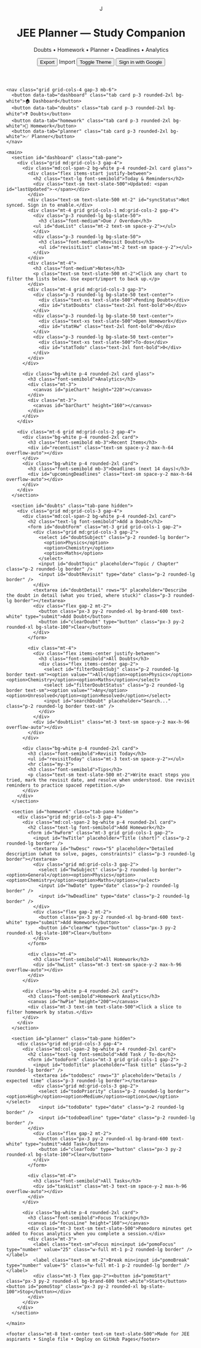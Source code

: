 <!DOCTYPE html>
<html lang="en">
<head>
  <script src="https://apis.google.com/js/api.js"></script>
<script>
  const CLIENT_ID = "513988292696-si4qkesgks11ohecii6o6frknsnjka71.apps.googleusercontent.com";
  // IMPORTANT: Replace with your Google API Key
  const API_KEY = "AIzaSyB57eUdyuw5pb_2XTXS_qX0gry4YkslpHQ";
  const SCOPES = "https://www.googleapis.com/auth/drive.file";
  const SYNC_FILE_NAME = "jee_planner_data.json";

  function handleClientLoad() {
    gapi.load("client:auth2", initClient);
  }

  function initClient() {
    gapi.client.init({
      apiKey: API_KEY,
      clientId: CLIENT_ID,
      discoveryDocs: ["https://www.googleapis.com/discovery/v1/apis/drive/v3/rest"],
      scope: SCOPES
    }).then(() => {
      const authInstance = gapi.auth2.getAuthInstance();
      authInstance.isSignedIn.listen(updateSigninStatus);
      updateSigninStatus(authInstance.isSignedIn.get());
      if (authInstance.isSignedIn.get()) {
        loadFromDrive();
      }
    }).catch(function(error) {
        console.error("Error initializing client", error);
    });
  }

  function updateSigninStatus(isSignedIn) {
    if (isSignedIn) {
      console.log("Signed in!");
      $('#signInBtn').classList.add('hidden');
      $('#signOutBtn').classList.remove('hidden');
      // Fetch and display the user's email
      const user = gapi.auth2.getAuthInstance().currentUser.get();
      const profile = user.getBasicProfile();
      // Prevent adding duplicate elements
      let userIdElement = document.getElementById('googleUserId');
      if (!userIdElement) {
        userIdElement = document.createElement('div');
        userIdElement.id = 'googleUserId';
        userIdElement.className = 'text-sm text-slate-500 ml-2';
        $('#signOutBtn').parentNode.insertBefore(userIdElement, $('#signOutBtn'));
      }
      userIdElement.textContent = `Signed in as: ${profile.getEmail()}`;

    } else {
      console.log("Not signed in.");
      $('#signInBtn').classList.remove('hidden');
      $('#signOutBtn').classList.add('hidden');
      const userIdElement = document.getElementById('googleUserId');
      if (userIdElement) {
        userIdElement.remove();
      }
    }
  }

  function handleAuthClick() {
    if (gapi.auth2.getAuthInstance().isSignedIn.get()) {
        gapi.auth2.getAuthInstance().signOut();
    } else {
        gapi.auth2.getAuthInstance().signIn()
        .then(function() {
            console.log("Sign-in successful");
            loadFromDrive();
        }, function(error) {
            console.error("Error signing in", error);
        });
    }
  }

  function handleSignoutClick() {
    gapi.auth2.getAuthInstance().signOut();
  }

  async function findFileInDrive() {
    try {
      const response = await gapi.client.drive.files.list({
        q: `'appDataFolder' in parents and name = '${SYNC_FILE_NAME}'`,
        spaces: 'appDataFolder',
        fields: 'files(id, name)',
      });
      return response.result.files.length > 0 ? response.result.files[0].id : null;
    } catch (error) {
      console.error("Error finding file:", error);
      return null;
    }
  }

  async function loadFromDrive() {
    const statusEl = $('#syncStatus');
    statusEl.textContent = 'Restoring from Drive...';
    try {
      const fileId = await findFileInDrive();
      if (fileId) {
        const response = await gapi.client.drive.files.get({
          fileId: fileId,
          alt: 'media'
        });
        const driveState = JSON.parse(response.body);
        Object.assign(state, driveState);
        saveStateToLocal(state); // Save to local storage as fallback/cache
        renderAll();
        statusEl.textContent = 'Synced with Drive ✅';
      } else {
        statusEl.textContent = 'No file found on Drive. Using local data.';
      }
    } catch (error) {
      console.error("Error loading from Drive:", error);
      statusEl.textContent = 'Sync failed. Check console.';
    }
  }

  async function saveToDrive() {
    const statusEl = $('#syncStatus');
    statusEl.textContent = 'Syncing...';
    try {
      const fileId = await findFileInDrive();
      const content = JSON.stringify(state, null, 2);
      const metadata = {
        'name': SYNC_FILE_NAME,
        'mimeType': 'application/json',
      };

      // Add the appDataFolder parent only when creating a new file
      if (!fileId) {
        metadata.parents = ['appDataFolder'];
      }

      const form = new FormData();
      form.append('metadata', new Blob([JSON.stringify(metadata)], { type: 'application/json' }));
      form.append('file', new Blob([content], { type: 'application/json' }));

      const method = fileId ? 'PATCH' : 'POST';
      const path = fileId ? `/upload/drive/v3/files/${fileId}` : '/upload/drive/v3/files';

      await gapi.client.request({
        path: path,
        method: method,
        params: { uploadType: 'multipart' },
        headers: { 'Content-Type': 'multipart/related;' },
        body: form
      });
      statusEl.textContent = 'Synced with Drive ✅';
    } catch (error) {
      console.error("Error saving to Drive:", error);
      statusEl.textContent = 'Sync failed. Check console.';
    }
  }
</script>
  <meta charset="utf-8" />
  <meta name="viewport" content="width=device-width, initial-scale=1" />
  <title>JEE Planner — Modern</title>
  <meta name="description" content="Modern JEE planner with doubts, homework, planner, deadlines, analytics and interactive charts. Single-file and GitHub Pages ready.">
  <script src="https://cdn.tailwindcss.com"></script>
  <script>tailwind.config={theme:{extend:{colors:{brand:{50:'#f2fbff',100:'#e6f7ff',200:'#bfeaff',300:'#99dcff',400:'#4fc1ff',500:'#1aa8ff',600:'#0b8de6',700:'#0670b4',800:'#054f7f',900:'#053a5c'}}}}}</script>
  <script src="https://unpkg.com/lucide@latest"></script>
  <script src="https://cdn.jsdelivr.net/npm/chart.js"></script>
  <style>
    /* small customizations to complement Tailwind */
    .glass { background: linear-gradient(135deg, rgba(255,255,255,0.6), rgba(255,255,255,0.45)); backdrop-filter: blur(6px); }
    .card { transition: transform .12s ease, box-shadow .12s ease; }
    .card:hover { transform: translateY(-6px); box-shadow: 0 18px 40px rgba(2,6,23,.12); }
    .badge-overdue{ background:#ffe4e6; color:#9b111e; padding:.15rem .45rem; border-radius:999px; font-weight:600 }
    .badge-today{ background:#fff7ed; color:#92400e; padding:.15rem .45rem; border-radius:999px; font-weight:600 }
    .badge-upcoming{ background:#ecfeff; color:#075985; padding:.15rem .45rem; border-radius:999px;
    font-weight:600 }
    .hidden { display: none; }
  </style>
</head>
<body class="bg-slate-50 text-slate-900">
  <div class="max-w-6xl mx-auto p-4 md:p-8">
    <header class="flex items-center justify-between gap-4 mb-6">
      <div class="flex items-center gap-3">
        <div class="h-12 w-12 rounded-2xl bg-brand-600 grid place-items-center text-white text-2xl font-bold">J</div>
        <div>
          <h1 class="text-2xl md:text-3xl font-extrabold">JEE Planner — Study Companion</h1>
          <p class="text-sm text-slate-500">Doubts • Homework • Planner • Deadlines • Analytics</p>
        </div>
      </div>
      <div class="flex items-center gap-2">
        <button id="exportBtn" class="px-3 py-2 rounded-xl bg-slate-800 text-white">Export</button>
        <label class="px-3 py-2 rounded-xl bg-slate-100 cursor-pointer"><input id="importInput" type="file" accept="application/json" class="hidden">Import</label>
        <button id="themeBtn" class="px-3 py-2 rounded-xl bg-white border">Toggle Theme</button>
        <button id="signInBtn" class="px-3 py-2 rounded-xl bg-brand-600 text-white" onclick="handleAuthClick()">Sign in with Google</button>
        <button id="signOutBtn" class="px-3 py-2 rounded-xl bg-slate-100 hidden" onclick="handleSignoutClick()">Sign out</button>
      </div>
    </header>

    <nav class="grid grid-cols-4 gap-3 mb-6">
      <button data-tab="dashboard" class="tab card p-3 rounded-2xl bg-white">🏠 Dashboard</button>
      <button data-tab="doubts" class="tab card p-3 rounded-2xl bg-white">❓ Doubts</button>
      <button data-tab="homework" class="tab card p-3 rounded-2xl bg-white">📝 Homework</button>
      <button data-tab="planner" class="tab card p-3 rounded-2xl bg-white">✅ Planner</button>
    </nav>

    <main>
      <section id="dashboard" class="tab-pane">
        <div class="grid md:grid-cols-3 gap-4">
          <div class="md:col-span-2 bg-white p-4 rounded-2xl card glass">
            <div class="flex items-start justify-between">
              <h2 class="text-lg font-semibold">Today & Reminders</h2>
              <div class="text-sm text-slate-500">Updated: <span id="lastUpdated">-</span></div>
            </div>
            <div class="text-sm text-slate-500 mt-2" id="syncStatus">Not synced. Sign in to enable.</div>
            <div class="mt-4 grid grid-cols-1 md:grid-cols-2 gap-4">
              <div class="p-3 rounded-lg bg-slate-50">
                <h3 class="font-medium">Due / Overdue</h3>
              <ul id="dueList" class="mt-2 text-sm space-y-2"></ul>
              </div>
              <div class="p-3 rounded-lg bg-slate-50">
                <h3 class="font-medium">Revisit Doubts</h3>
                <ul id="revisitList" class="mt-2 text-sm space-y-2"></ul>
              </div>
            </div>
            <div class="mt-4">
              <h3 class="font-medium">Notes</h3>
              <p class="text-sm text-slate-500 mt-2">Click any chart to filter the lists below. Use export/import to back up.</p>
            </div>
            <div class="mt-4 grid md:grid-cols-3 gap-3">
              <div class="p-3 rounded-lg bg-slate-50 text-center">
                <div class="text-xs text-slate-500">Pending Doubts</div>
                <div id="statDoubts" class="text-2xl font-bold">0</div>
              </div>
              <div class="p-3 rounded-lg bg-slate-50 text-center">
                <div class="text-xs text-slate-500">Open Homework</div>
                <div id="statHw" class="text-2xl font-bold">0</div>
              </div>
              <div class="p-3 rounded-lg bg-slate-50 text-center">
                <div class="text-xs text-slate-500">To-dos</div>
                <div id="statTodo" class="text-2xl font-bold">0</div>
              </div>
            </div>
          </div>

          <div class="bg-white p-4 rounded-2xl card glass">
            <h3 class="font-semibold">Analytics</h3>
            <div class="mt-3">
              <canvas id="pieChart" height="220"></canvas>
            </div>
            <div class="mt-3">
              <canvas id="barChart" height="160"></canvas>
            </div>
          </div>
        </div>

        <div class="mt-6 grid md:grid-cols-2 gap-4">
          <div class="bg-white p-4 rounded-2xl card">
            <h3 class="font-semibold mb-3">Recent Items</h3>
            <div id="recentList" class="text-sm space-y-2 max-h-64 overflow-auto"></div>
          </div>
          <div class="bg-white p-4 rounded-2xl card">
            <h3 class="font-semibold mb-3">Deadlines (next 14 days)</h3>
            <div id="upcomingDeadlines" class="text-sm space-y-2 max-h-64 overflow-auto"></div>
          </div>
        </div>
      </section>

      <section id="doubts" class="tab-pane hidden">
        <div class="grid md:grid-cols-3 gap-4">
          <div class="md:col-span-2 bg-white p-4 rounded-2xl card">
            <h2 class="text-lg font-semibold">Add a Doubt</h2>
            <form id="doubtForm" class="mt-3 grid grid-cols-1 gap-2">
              <div class="grid md:grid-cols-3 gap-2">
                <select id="doubtSubject" class="p-2 rounded-lg border">
                  <option>Physics</option>
                  <option>Chemistry</option>
                  <option>Maths</option>
                </select>
                <input id="doubtTopic" placeholder="Topic / Chapter" class="p-2 rounded-lg border" />
                <input id="doubtRevisit" type="date" class="p-2 rounded-lg border" />
              </div>
              <textarea id="doubtDetail" rows="5" placeholder="Describe the doubt in detail (what you tried, where stuck)" class="p-3 rounded-lg border"></textarea>
              <div class="flex gap-2 mt-2">
                <button class="px-3 py-2 rounded-xl bg-brand-600 text-white" type="submit">Add Doubt</button>
                <button id="clearDoubt" type="button" class="px-3 py-2 rounded-xl bg-slate-100">Clear</button>
              </div>
            </form>

            <div class="mt-4">
              <div class="flex items-center justify-between">
                <h3 class="font-semibold">All Doubts</h3>
                <div class="flex items-center gap-2">
                  <select id="filterDoubtSubj" class="p-2 rounded-lg border text-sm"><option value="">All</option><option>Physics</option><option>Chemistry</option><option>Maths</option></select>
                  <select id="filterDoubtStatus" class="p-2 rounded-lg border text-sm"><option value="">Any</option><option>Unresolved</option><option>Resolved</option></select>
                  <input id="searchDoubt" placeholder="Search..." class="p-2 rounded-lg border text-sm" />
                </div>
              </div>
              <div id="doubtList" class="mt-3 text-sm space-y-2 max-h-96 overflow-auto"></div>
            </div>
          </div>

          <div class="bg-white p-4 rounded-2xl card">
            <h3 class="font-semibold">Revisit Today</h3>
            <ul id="revisitToday" class="mt-3 text-sm space-y-2"></ul>
            <hr class="my-3">
            <h3 class="font-semibold">Tips</h3>
            <p class="text-sm text-slate-500 mt-2">Write exact steps you tried, mark the revisit date, and resolve when understood. Use revisit reminders to practice spaced repetition.</p>
          </div>
        </div>
      </section>

      <section id="homework" class="tab-pane hidden">
        <div class="grid md:grid-cols-3 gap-4">
          <div class="md:col-span-2 bg-white p-4 rounded-2xl card">
            <h2 class="text-lg font-semibold">Add Homework</h2>
            <form id="hwForm" class="mt-3 grid grid-cols-1 gap-2">
              <input id="hwTitle" placeholder="Title (short)" class="p-2 rounded-lg border" />
              <textarea id="hwDesc" rows="5" placeholder="Detailed description (what to solve, pages, constraints)" class="p-3 rounded-lg border"></textarea>
              <div class="grid md:grid-cols-3 gap-2">
                <select id="hwSubject" class="p-2 rounded-lg border"><option>General</option><option>Physics</option><option>Chemistry</option><option>Maths</option></select>
                <input id="hwDate" type="date" class="p-2 rounded-lg border" />
                <input id="hwDeadline" type="date" class="p-2 rounded-lg border" />
              </div>
              <div class="flex gap-2 mt-2">
                <button class="px-3 py-2 rounded-xl bg-brand-600 text-white" type="submit">Add Homework</button>
                <button id="clearHw" type="button" class="px-3 py-2 rounded-xl bg-slate-100">Clear</button>
              </div>
            </form>

            <div class="mt-4">
              <h3 class="font-semibold">All Homework</h3>
              <div id="hwList" class="mt-3 text-sm space-y-2 max-h-96 overflow-auto"></div>
            </div>
          </div>

          <div class="bg-white p-4 rounded-2xl card">
            <h3 class="font-semibold">Homework Analytics</h3>
            <canvas id="hwPie" height="200"></canvas>
            <div class="mt-3 text-sm text-slate-500">Click a slice to filter homework by status.</div>
          </div>
        </div>
      </section>

      <section id="planner" class="tab-pane hidden">
        <div class="grid md:grid-cols-3 gap-4">
          <div class="md:col-span-2 bg-white p-4 rounded-2xl card">
            <h2 class="text-lg font-semibold">Add Task / To‑do</h2>
            <form id="todoForm" class="mt-3 grid grid-cols-1 gap-2">
              <input id="todoTitle" placeholder="Task title" class="p-2 rounded-lg border" />
              <textarea id="todoDesc" rows="3" placeholder="Details / expected time" class="p-3 rounded-lg border"></textarea>
              <div class="grid md:grid-cols-3 gap-2">
                <select id="todoPriority" class="p-2 rounded-lg border"><option>High</option><option>Medium</option><option>Low</option></select>
                <input id="todoDate" type="date" class="p-2 rounded-lg border" />
                <input id="todoDeadline" type="date" class="p-2 rounded-lg border" />
            </div>
              <div class="flex gap-2 mt-2">
                <button class="px-3 py-2 rounded-xl bg-brand-600 text-white" type="submit">Add Task</button>
                <button id="clearTodo" type="button" class="px-3 py-2 rounded-xl bg-slate-100">Clear</button>
              </div>
            </form>

            <div class="mt-4">
              <h3 class="font-semibold">All Tasks</h3>
              <div id="taskList" class="mt-3 text-sm space-y-2 max-h-96 overflow-auto"></div>
            </div>
          </div>

          <div class="bg-white p-4 rounded-2xl card">
            <h3 class="font-semibold">Focus Tracking</h3>
            <canvas id="focusLine" height="160"></canvas>
            <div class="mt-3 text-sm text-slate-500">Pomodoro minutes get added to Focus analytics when you complete a session.</div>
            <div class="mt-3">
              <label class="text-sm">Focus min<input id="pomoFocus" type="number" value="25" class="w-full mt-1 p-2 rounded-lg border" /></label>
              <label class="text-sm mt-2">Break min<input id="pomoBreak" type="number" value="5" class="w-full mt-1 p-2 rounded-lg border" /></label>
              <div class="mt-3 flex gap-2"><button id="pomoStart" class="px-3 py-2 rounded-xl bg-brand-600 text-white">Start</button><button id="pomoStop" class="px-3 py-2 rounded-xl bg-slate-100">Stop</button></div>
            </div>
          </div>
        </div>
      </section>

    </main>

    <footer class="mt-8 text-center text-sm text-slate-500">Made for JEE aspirants • Single file • Deploy on GitHub Pages</footer>
  </div>

  <script>
    // State (persisted)
    const saveStateToLocal = s => localStorage.setItem('jee.v2', JSON.stringify(s));
    const loadStateFromLocal = () => JSON.parse(localStorage.getItem('jee.v2') || '{}');
    const state = Object.assign({ doubts:[], homework:[], todos:[], analytics:{focusByDay:{}}, lastUpdated:null }, loadStateFromLocal());
    const saveState = () => {
      saveStateToLocal(state);
      if (gapi.auth2.getAuthInstance().isSignedIn.get()) {
        saveToDrive();
      }
    };
    // Helpers
    const $ = (sel,el=document)=>el.querySelector(sel);
    const $$ = (sel,el=document)=>Array.from(el.querySelectorAll(sel));
    const uid = ()=>Math.random().toString(36).slice(2,9);
    const todayStr = d=> (d||new Date()).toISOString().slice(0,10);
    // Tabs
    $$('.tab').forEach(b=>b.addEventListener('click', ()=>{ $$('.tab').forEach(t=>t.classList.remove('bg-brand-600','text-white')); b.classList.add('bg-brand-600','text-white'); const id=b.dataset.tab; $$('.tab-pane').forEach(p=>p.classList.add('hidden')); $('#'+id).classList.remove('hidden'); renderAll(); }));
    // activate default
    document.querySelector('[data-tab="dashboard"]').classList.add('bg-brand-600','text-white');

    // Theme toggle
    $('#themeBtn').addEventListener('click', ()=>{ document.documentElement.classList.toggle('dark'); });
    // Export/Import
    $('#exportBtn').addEventListener('click', ()=>{ const blob=new Blob([JSON.stringify(state,null,2)],{type:'application/json'}); const url=URL.createObjectURL(blob); const a=document.createElement('a'); a.href=url; a.download='jee_planner_backup.json'; document.body.appendChild(a); a.click(); a.remove(); URL.revokeObjectURL(url); });
    $('#importInput').addEventListener('change', async e=>{ const f=e.target.files[0]; if(!f) return; try{ const txt=await f.text(); const obj=JSON.parse(txt); Object.assign(state, obj); saveState(state); renderAll(); alert('Imported'); }catch(err){ alert('Invalid file'); } e.target.value=''; });
    // ---------------- Data operations ----------------
    function addDoubtEntry(o){ o.id = uid(); o.status = o.status||'Unresolved'; o.date = todayStr(); state.doubts.unshift(o); state.lastUpdated = new Date().toISOString(); saveState(); renderDoubts(); renderDashboard(); }
    function addHwEntry(o){ o.id = uid(); o.done = false; o.date = todayStr(); state.homework.unshift(o); state.lastUpdated = new Date().toISOString(); saveState(); renderHW(); renderDashboard(); }
    function addTodoEntry(o){ o.id = uid(); o.done = false; o.date = todayStr(); state.todos.unshift(o); state.lastUpdated = new Date().toISOString(); saveState(); renderTodos(); renderDashboard(); }

    // Form handlers
    $('#doubtForm').addEventListener('submit', e=>{ e.preventDefault(); const subj=$('#doubtSubject').value; const topic=$('#doubtTopic').value.trim(); const revisit=$('#doubtRevisit').value||(()=>{ const dt=new Date(); dt.setDate(dt.getDate()+2); return dt.toISOString().slice(0,10); })(); const detail=$('#doubtDetail').value.trim(); addDoubtEntry({subject:subj, topic, revisit, detail}); e.target.reset(); });
    $('#hwForm').addEventListener('submit', e=>{ e.preventDefault(); const title=$('#hwTitle').value.trim(); const desc=$('#hwDesc').value.trim(); const subject=$('#hwSubject').value; const date=$('#hwDate').value||todayStr(); const deadline=$('#hwDeadline').value||null; if(!title) return alert('Give a title'); addHwEntry({title, desc, subject, date, deadline}); e.target.reset(); });
    $('#todoForm').addEventListener('submit', e=>{ e.preventDefault(); const title=$('#todoTitle').value.trim(); const desc=$('#todoDesc').value.trim(); const priority=$('#todoPriority').value; const date=$('#todoDate').value||todayStr(); const deadline=$('#todoDeadline').value||null; if(!title) return alert('Enter title'); addTodoEntry({title, desc, priority, date, deadline}); e.target.reset(); });
    // Renderers
    function renderAll(){ renderDashboard(); renderDoubts(); renderHW(); renderTodos(); renderAnalytics(); }

    // Dashboard
    function renderDashboard(){ $('#lastUpdated').textContent = state.lastUpdated? new Date(state.lastUpdated).toLocaleString() : '—';
      // due / overdue: any item with deadline <= today and not done/resolved
      const dueItems = [];
      state.doubts.forEach(d=>{ if(d.revisit && d.revisit <= todayStr() && d.status!=='Resolved') dueItems.push({type:'Doubt', title:d.topic||d.subject, when:d.revisit, id:d.id}); });
      state.homework.forEach(h=>{ if(h.deadline && h.deadline <= todayStr() && !h.done) dueItems.push({type:'HW', title:h.title, when:h.deadline, id:h.id}); });
      state.todos.forEach(t=>{ if(t.deadline && t.deadline <= todayStr() && !t.done) dueItems.push({type:'Todo', title:t.title, when:t.deadline, id:t.id}); });
      const dl = $('#dueList'); dl.innerHTML = dueItems.length?
      dueItems.map(i=>`<li class="flex justify-between items-center"><div><strong>${i.type}</strong> • ${escapeHtml(i.title)}</div><div class="text-xs">${i.when}</div></li>`).join('') : '<li class="text-slate-400">No due items</li>';
      // revisit list
      const revisit = state.doubts.filter(d=>d.revisit===todayStr() && d.status==='Unresolved'); $('#revisitList').innerHTML = revisit.length?
      revisit.map(d=>`<li><strong>${escapeHtml(d.subject)}</strong> • ${escapeHtml(d.topic || '')} — ${escapeHtml(d.detail.slice(0,80))} <button data-id="${d.id}" class="ml-2 px-2 py-1 rounded bg-emerald-100 text-emerald-700 mark-resolve">Mark Resolved</button></li>`).join('') : '<li class="text-slate-400">None</li>';
      $$('.mark-resolve').forEach(b=>b.addEventListener('click', e=>{ const id=e.target.dataset.id; const d=state.doubts.find(x=>x.id===id); if(d){ d.status='Resolved'; saveState(); renderAll(); } }));
      // stats
      $('#statDoubts').textContent = state.doubts.filter(d=>d.status!=='Resolved').length;
      $('#statHw').textContent = state.homework.filter(h=>!h.done).length;
      $('#statTodo').textContent = state.todos.filter(t=>!t.done).length;
      // recent
      const recent = [].concat(state.doubts.slice(0,5).map(d=>({t:'Doubt',txt:`${d.subject}: ${d.topic||''}`})), state.homework.slice(0,5).map(h=>({t:'HW',txt:h.title})), state.todos.slice(0,5).map(t=>({t:'Todo',txt:t.title}))).slice(0,8);
      $('#recentList').innerHTML = recent.length?
      recent.map(r=>`<div class="p-2 rounded bg-slate-50">[${r.t}] ${escapeHtml(r.txt)}</div>`).join('') : '<div class="text-slate-400">No recent items</div>';
      // upcoming deadlines 14 days
      const upcoming = [];
      const now = new Date();
      const limit = new Date(); limit.setDate(limit.getDate()+14);
      state.homework.forEach(h=>{ if(h.deadline){ const dd=new Date(h.deadline); if(dd>=now && dd<=limit) upcoming.push({type:'HW',title:h.title,when:h.deadline}); }});
      state.todos.forEach(t=>{ if(t.deadline){ const dd=new Date(t.deadline); if(dd>=now && dd<=limit) upcoming.push({type:'Todo',title:t.title,when:t.deadline}); }});
    state.doubts.forEach(d=>{ if(d.revisit){ const dd=new Date(d.revisit); if(dd>=now && dd<=limit) upcoming.push({type:'Doubt',title:d.topic||d.subject,when:d.revisit}); }});
    $('#upcomingDeadlines').innerHTML = upcoming.length? upcoming.sort((a,b)=>a.when>b.when?1:-1).map(u=>`<div class="p-2 rounded bg-slate-50"><strong>${u.type}</strong> • ${escapeHtml(u.title)} <div class="text-xs text-slate-500">${u.when}</div></div>`).join('') : '<div class="text-slate-400">No upcoming deadlines</div>';
    }

    // Doubts render
    function renderDoubts(){ const container = $('#doubtList'); const filterSubj = $('#filterDoubtSubj').value;
    const filterStatus = $('#filterDoubtStatus').value; const search = $('#searchDoubt').value.trim().toLowerCase(); let list = state.doubts.slice(); if(filterSubj) list = list.filter(d=>d.subject===filterSubj); if(filterStatus) list = list.filter(d=>d.status===filterStatus);
    if(search) list = list.filter(d=> (d.topic + ' ' + d.detail).toLowerCase().includes(search)); if(!list.length){ container.innerHTML = '<div class="text-slate-400">No doubts</div>'; return;
    } container.innerHTML = list.map(d=>{
      const overdue = d.revisit && d.revisit < todayStr();
      const badge = overdue? '<span class="badge-overdue">Overdue</span>' : (d.revisit===todayStr()? '<span class="badge-today">Revisit</span>' : '<span class="badge-upcoming">Scheduled</span>');
      return `<div class="p-3 rounded-lg bg-slate-50 flex justify-between items-start"><div><div class="font-semibold">${escapeHtml(d.subject)} • ${escapeHtml(d.topic||'')}</div><div class="text-sm text-slate-600 mt-1">${escapeHtml(d.detail)}</div><div class="text-xs text-slate-500 mt-2">Added: ${d.date} • Revisit: ${d.revisit}</div></div><div class="text-right space-y-2"><div>${badge}</div><div><button data-id="${d.id}" class="px-2 py-1 rounded bg-emerald-100 mark-resolve">Toggle</button></div><div><button data-id="${d.id}" class="px-2 py-1 rounded bg-red-100 del-doubt">Delete</button></div></div></div>`; }).join('');
    $$('.mark-resolve').forEach(b=>b.addEventListener('click', e=>{ const id=e.target.dataset.id; const d=state.doubts.find(x=>x.id===id); if(d){ d.status = d.status==='Resolved'?'Unresolved':'Resolved'; saveState(); renderDoubts(); renderDashboard(); } }));
    $$('.del-doubt').forEach(b=>b.addEventListener('click', e=>{ if(confirm('Delete doubt?')){ state.doubts = state.doubts.filter(x=>x.id!==e.target.dataset.id); saveState(); renderDoubts(); renderDashboard(); } }));
    }

    // HW render
    function renderHW(){ const c = $('#hwList'); const data = state.homework.slice();
    if(!data.length){ c.innerHTML = '<div class="text-slate-400">No homework</div>'; return; } c.innerHTML = data.map(h=>{ const overdue = h.deadline && h.deadline < todayStr(); const badge = overdue? '<span class="badge-overdue">Overdue</span>' : (h.deadline===todayStr()? '<span class="badge-today">Due Today</span>' : (h.deadline? '<span class="badge-upcoming">Due</span>': '')); return `<div class="p-3 rounded-lg bg-slate-50 flex justify-between"><div><div class="font-semibold">${escapeHtml(h.title)}</div><div class="text-sm text-slate-600 mt-1">${escapeHtml(h.desc)}</div><div class="text-xs text-slate-500 mt-2">Subject: ${escapeHtml(h.subject)} • Added: ${h.date}</div></div><div class="text-right space-y-2"><div>${badge}</div><div><button data-id="${h.id}" class="px-2 py-1 rounded bg-emerald-100 hw-done">${h.done? 'Undo':'Mark Done'}</button></div><div><button data-id="${h.id}" class="px-2 py-1 rounded bg-red-100 del-hw">Delete</button></div></div></div>`; }).join('');
    $$('.hw-done').forEach(b=>b.addEventListener('click', e=>{ const id=e.target.dataset.id; const h=state.homework.find(x=>x.id===id); if(h){ h.done=!h.done; saveState(); renderHW(); renderDashboard(); } }));
    $$('.del-hw').forEach(b=>b.addEventListener('click', e=>{ if(confirm('Delete?')){ state.homework = state.homework.filter(x=>x.id!==e.target.dataset.id); saveState(); renderHW(); renderDashboard(); } }));
    }

    // Todos
    function renderTodos(){ const c = $('#taskList'); const data = state.todos.slice();
    if(!data.length){ c.innerHTML = '<div class="text-slate-400">No tasks</div>'; return; } c.innerHTML = data.map(t=>{ const overdue = t.deadline && t.deadline < todayStr(); const badge = overdue? '<span class="badge-overdue">Overdue</span>' : (t.deadline===todayStr()? '<span class="badge-today">Today</span>' : (t.deadline? '<span class="badge-upcoming">Due</span>': '')); return `<div class="p-3 rounded-lg bg-slate-50 flex justify-between"><div><div class="font-semibold">${escapeHtml(t.title)}</div><div class="text-sm text-slate-600 mt-1">${escapeHtml(t.desc)}</div><div class="text-xs text-slate-500 mt-2">Priority: ${t.priority}</div></div><div class="text-right space-y-2"><div>${badge}</div><div><button data-id="${t.id}" class="px-2 py-1 rounded bg-emerald-100 task-done">${t.done? 'Undo':'Done'}</button></div><div><button data-id="${t.id}" class="px-2 py-1 rounded bg-red-100 del-task">Delete</button></div></div></div>`; }).join('');
    $$('.task-done').forEach(b=>b.addEventListener('click', e=>{ const id=e.target.dataset.id; const t=state.todos.find(x=>x.id===id); if(t){ t.done=!t.done; saveState(); renderTodos(); renderDashboard(); } }));
    $$('.del-task').forEach(b=>b.addEventListener('click', e=>{ if(confirm('Delete?')){ state.todos = state.todos.filter(x=>x.id!==e.target.dataset.id); saveState(); renderTodos(); renderDashboard(); } }));
    }

    // ---------------- Analytics: Charts ----------------
    let pieChart, barChart, hwPie, focusLine;
    function renderAnalytics(){ // pie: status breakdown (Doubts unresolved/resolved, HW done/pending, Todos done/pending)
      const unresolvedD = state.doubts.filter(d=>d.status!=='Resolved').length;
      const resolvedD = state.doubts.length - unresolvedD;
      const pendingH = state.homework.filter(h=>!h.done).length;
      const doneH = state.homework.length - pendingH;
      const pendingT = state.todos.filter(t=>!t.done).length;
      const doneT = state.todos.length - pendingT;
      const pieCtx = document.getElementById('pieChart').getContext('2d');
      if(pieChart) pieChart.destroy();
      pieChart = new Chart(pieCtx, { type:'pie', data:{ labels:['Doubts Unresolved','Doubts Resolved','HW Pending','HW Done','Tasks Pending','Tasks Done'], datasets:[{ data:[unresolvedD,resolvedD,pendingH,doneH,pendingT,doneT], backgroundColor:['#ef4444','#10b981','#f59e0b','#60a5fa','#f97316','#34d399'] }] }, options:{ responsive:true, onClick:(e,i)=>{ if(i.length){ const idx = i[0].index; handlePieClick(idx); } } } });
      // bar chart: deadlines count in next 7 days
      const days = [...Array(7)].map((_,i)=>{ const d = new Date(); d.setDate(d.getDate()+i); return d.toISOString().slice(0,10); });
      const counts = days.map(day=>{ let c=0; state.homework.forEach(h=>{ if(h.deadline===day && !h.done) c++; }); state.todos.forEach(t=>{ if(t.deadline===day && !t.done) c++; }); state.doubts.forEach(d=>{ if(d.revisit===day && d.status!=='Resolved') c++; }); return c; });
      const barCtx = document.getElementById('barChart').getContext('2d'); if(barChart) barChart.destroy(); barChart = new Chart(barCtx, { type:'bar', data:{ labels:days, datasets:[{ label:'Pending items', data:counts, backgroundColor:counts.map(c=> c>0? '#fb923c':'#bfdbfe') }] }, options:{ responsive:true, onClick:(e,i)=>{ if(i.length){ const idx=i[0].index; filterByDate(days[idx]); } } } });
      // hwPie in homework tab
      const hwCtx = document.getElementById('hwPie').getContext('2d'); if(hwPie) hwPie.destroy();
      hwPie = new Chart(hwCtx, { type:'doughnut', data:{ labels:['Pending','Done'], datasets:[{ data:[pendingH,doneH], backgroundColor:['#f97316','#10b981'] }] , }, options:{ responsive:true, onClick:(e,i)=>{ if(i.length){ const idx=i[0].index; if(idx===0) filterHW('pending'); else filterHW('done'); } } } });
      // focus line
      const last7 = [...Array(7)].map((_,i)=>{ const d=new Date(); d.setDate(d.getDate()-6+i); return d.toISOString().slice(0,10); });
      const mins = last7.map(d=> state.analytics.focusByDay && state.analytics.focusByDay[d] ? state.analytics.focusByDay[d] : 0 ); const flCtx = document.getElementById('focusLine').getContext('2d'); if(focusLine) focusLine.destroy();
      focusLine = new Chart(flCtx, { type:'line', data:{ labels:last7, datasets:[{ label:'Focus minutes', data:mins, borderColor:'#0ea5e9', backgroundColor:'rgba(14,165,233,0.12)', fill:true }] }, options:{ responsive:true } });
    }

    function handlePieClick(idx){ // map idx ranges to filters
      if(idx===0) { // doubts unresolved
        document.querySelector('[data-tab="doubts"]').click();
        $('#filterDoubtSubj').value=''; $('#filterDoubtStatus').value='Unresolved'; renderDoubts(); }
      if(idx===2) { document.querySelector('[data-tab="homework"]').click(); filterHW('pending'); }
      if(idx===4) { document.querySelector('[data-tab="planner"]').click(); filterTasks('pending'); }
    }

    function filterByDate(date){ // show items for that date
      document.querySelector('[data-tab="dashboard"]').click();
      // highlight upcoming
      // temporarily scroll to upcomingDeadlines and highlight matching elements (quick approach)
      window.location.hash='';
      // no-op
      alert('Filtering items for date: '+date+' — use search/filter in respective tabs for deeper actions');
    }

    // Filter helpers used by charts
    function filterHW(mode){ if(mode==='pending'){ // show only pending
        state.homework = state.homework.sort((a,b)=> (a.done?1:-1)); renderHW(); } else if(mode==='done'){ state.homework = state.homework.sort((a,b)=> (a.done?-1:1)); renderHW(); } }
    function filterTasks(mode){ if(mode==='pending'){ state.todos = state.todos.sort((a,b)=> (a.done?1:-1)); renderTodos(); } }

    // Mark done / delete handlers managed in render functions

    // Pomodoro (simple)
    let pomoTimer=null, pomoRemaining=0, pomoIsBreak=false;
    function startPomo(){ clearInterval(pomoTimer); pomoIsBreak=false; let sec=(parseInt($('#pomoFocus').value)||25)*60; pomoRemaining=sec; updatePomoDisplay(); pomoTimer=setInterval(()=>{ pomoRemaining--; updatePomoDisplay(); if(pomoRemaining<=0){ clearInterval(pomoTimer); // add focus minutes
          const mins = parseInt($('#pomoFocus').value)||25; const key=todayStr(); state.analytics.focusByDay = state.analytics.focusByDay||{}; state.analytics.focusByDay[key] = (state.analytics.focusByDay[key]||0)+mins; saveState(); renderAnalytics(); notify('Pomodoro completed','Focus minutes logged.'); } },1000);
    }
    function updatePomoDisplay(){ const m=Math.floor(pomoRemaining/60).toString().padStart(2,'0'); const s=(pomoRemaining%60).toString().padStart(2,'0'); $('#pomoStart').textContent = 'Running'; $('#pomoStop').textContent='Stop'; $('#pomoStart').disabled=false;
    }
    $('#pomoStart').addEventListener('click', startPomo); $('#pomoStop').addEventListener('click', ()=>{ clearInterval(pomoTimer); $('#pomoStart').textContent='Start'; });
    // Utility: escape
    function escapeHtml(s){ return String(s||'').replace(/[&<>"']/g,c=>({'&':'&amp;','<':'&lt;','>':'&gt;','"':'&quot;',"'":'&#39;'}[c]));
    }

    // ---------------- filters listeners ----------------
    $('#filterDoubtSubj').addEventListener('change', renderDoubts); $('#filterDoubtStatus').addEventListener('change', renderDoubts); $('#searchDoubt').addEventListener('input', renderDoubts);
    // ----------------- Render init functions call ----------------
    function renderAll(){ renderDashboard(); renderDoubts(); renderHW(); renderTodos(); renderAnalytics();
    }

    // Initial render functions reuse home section renderers
    function init(){ renderAll();
    }
    init();
  </script>
<script async defer onload="handleClientLoad()" src="https://apis.google.com/js/api.js"></script>
</body>
</html>
